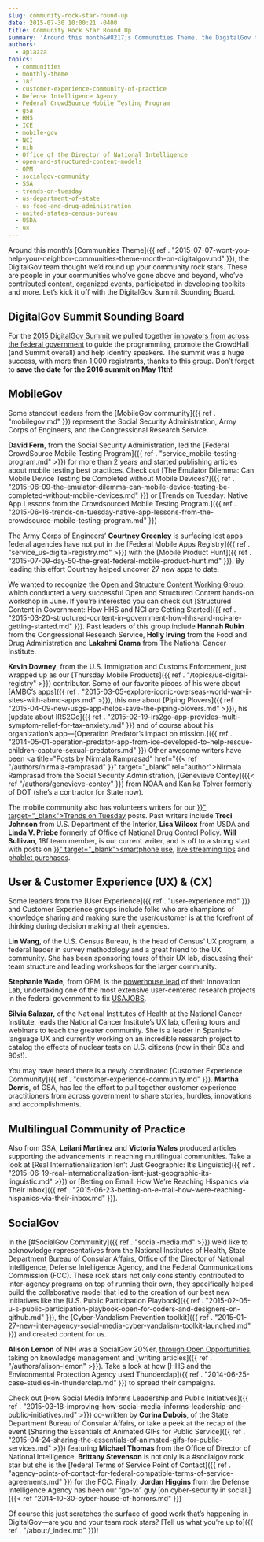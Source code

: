 ```yaml
---
slug: community-rock-star-round-up
date: 2015-07-30 10:00:21 -0400
title: Community Rock Star Round Up
summary: 'Around this month&#8217;s Communities Theme, the DigitalGov team thought we’d round up your community rock stars. These are people in your communities who’ve gone above and beyond, who’ve contributed content, organized events, participated in developing toolkits and more. Let’s kick it off with the DigitalGov Summit Sounding Board. DigitalGov Summit Sounding Board For the 2015 DigitalGov Summit we pulled'
authors:
  - apiazza
topics:
  - communities
  - monthly-theme
  - 18f
  - customer-experience-community-of-practice
  - Defense Intelligence Agency
  - Federal CrowdSource Mobile Testing Program
  - gsa
  - HHS
  - ICE
  - mobile-gov
  - NCI
  - nih
  - Office of the Director of National Intelligence
  - open-and-structured-content-models
  - OPM
  - socialgov-community
  - SSA
  - trends-on-tuesday
  - us-department-of-state
  - us-food-and-drug-administration
  - united-states-census-bureau
  - USDA
  - ux
---
```


Around this month&#8217;s [Communities Theme]({{ ref . "2015-07-07-wont-you-help-your-neighbor-communities-theme-month-on-digitalgov.md" }}), the DigitalGov team thought we’d round up your community rock stars. These are people in your communities who’ve gone above and beyond, who’ve contributed content, organized events, participated in developing toolkits and more. Let’s kick it off with the DigitalGov Summit Sounding Board.

## DigitalGov Summit Sounding Board

For the [2015 DigitalGov Summit](https://summit.digitalgov.gov) we pulled together [innovators from across the federal government](https://summit.digitalgov.gov/summit-sounding-board/) to guide the programming, promote the CrowdHall (and Summit overall) and help identify speakers. The summit was a huge success, with more than 1,000 registrants, thanks to this group. Don&#8217;t forget to **save the date for the 2016 summit on May 11th!**

## MobileGov

Some standout leaders from the [MobileGov community]({{ ref . "mobilegov.md" }}) represent the Social Security Administration, Army Corps of Engineers, and the Congressional Research Service.

**David Fern**, from the Social Security Administration, led the [Federal CrowdSource Mobile Testing Program]({{ ref . "service_mobile-testing-program.md" >}}) for more than 2 years and started publishing articles about mobile testing best practices. Check out [The Emulator Dilemma: Can Mobile Device Testing be Completed without Mobile Devices?]({{ ref . "2015-06-09-the-emulator-dilemma-can-mobile-device-testing-be-completed-without-mobile-devices.md" }}) or [Trends on Tuesday: Native App Lessons from the Crowdsourced Mobile Testing Program.]({{ ref . "2015-06-16-trends-on-tuesday-native-app-lessons-from-the-crowdsource-mobile-testing-program.md" }})

The Army Corps of Engineers’ **Courtney Greenley** is surfacing lost apps federal agencies have not put in the [Federal Mobile Apps Registry]({{ ref . "service_us-digital-registry.md" >}}) with the [Mobile Product Hunt]({{ ref . "2015-07-09-day-50-the-great-federal-mobile-product-hunt.md" }}). By leading this effort Courtney helped uncover 27 new apps to date.

We wanted to recognize the [Open and Structure Content Working Group](http://gsa.github.io/Open-And-Structured-Content-Models/), which conducted a very successful Open and Structured Content hands-on workshop in June. If you&#8217;re interested you can check out [Structured Content in Government: How HHS and NCI are Getting Started]({{ ref . "2015-03-20-structured-content-in-government-how-hhs-and-nci-are-getting-started.md" }}). Past leaders of this group include **Hannah Rubin** from the Congressional Research Service, **Holly Irving** from the Food and Drug Administration and **Lakshmi Grama** from The National Cancer Institute.

**Kevin Downey**, from the U.S. Immigration and Customs Enforcement, just wrapped up as our [Thursday Mobile Products]({{ ref . "/topics/us-digital-registry" >}}) contributor. Some of our favorite pieces of his were about [AMBC&#8217;s apps]({{ ref . "2015-03-05-explore-iconic-overseas-world-war-ii-sites-with-abmc-apps.md" >}}), this one about [Piping Plovers]({{ ref . "2015-04-09-new-usgs-app-helps-save-the-piping-plovers.md" >}}), his [update about IRS2Go]({{ ref . "2015-02-19-irs2go-app-provides-multi-symptom-relief-for-tax-anxiety.md" }}) and of course about his organization&#8217;s app—[Operation Predator&#8217;s impact on mission.]({{ ref . "2014-05-01-operation-predator-app-from-ice-developed-to-help-rescue-children-capture-sexual-predators.md" }}) Other awesome writers have been <a title="Posts by Nirmala Ramprasad" href="{{< ref "/authors/nirmala-ramprasad" }}" target="_blank" rel="author">Nirmala Ramprasad</a> from the Social Security Administration, [Genevieve Contey]({{< ref "/authors/genevieve-contey" }}) from NOAA and Kanika Tolver formerly of DOT (she&#8217;s a contractor for State now).

<div class="gmail_default">
  <p>
    The mobile community also has volunteers writers for our <a href="{{ ref . "/topics/trends-on-tuesday" >}}" target="_blank">Trends on Tuesday</a> posts. Past writers include <strong>Treci Johnson</strong> from U.S. Department of the Interior, <strong>Lisa Wilcox</strong> from USDA and <strong>Linda V. Priebe</strong> formerly of Office of National Drug Control Policy. <strong>Will Sullivan</strong>, 18f team member, is our current writer, and is off to a strong start with posts on <a href="{{ ref . "2015-04-07-trends-on-tuesday-40-of-americans-use-smartphones-to-find-government-information.md" >}}" target="_blank">smartphone use</a>, <a href="{{ ref . "2015-04-14-trends-on-tuesday-10-tips-for-mobile-live-streaming.md" }}" target="_blank">live streaming tips</a> and <a href="{{< ref "2015-05-12-trends-on-tuesday-consumer-purchases-and-usage-of-tablets-shrink-as-phablets-grow.md" }}" target="_blank">phablet purchases</a>.
  </p>
</div>

## User & Customer Experience (UX) & (CX)

Some leaders from the [User Experience]({{ ref . "user-experience.md" }}) and Customer Experience groups include folks who are champions of knowledge sharing and making sure the user/customer is at the forefront of thinking during decision making at their agencies.

**Lin Wang**, of the U.S. Census Bureau, is the head of Census’ UX program, a federal leader in survey methodology and a great friend to the UX community. She has been sponsoring tours of their UX lab, discussing their team structure and leading workshops for the larger community.

**Stephanie Wade,** from OPM, is the [powerhouse lead](https://summit.digitalgov.gov/speakers/#Wade) of their Innovation Lab, undertaking one of the most extensive user-centered research projects in the federal government to fix [USAJOBS](https://www.usajobs.gov/).

**Silvia Salazar,** of the National Institutes of Health at the National Cancer Institute, leads the National Cancer Institute&#8217;s UX lab, offering tours and webinars to teach the greater community. She is a leader in Spanish-language UX and currently working on an incredible research project to catalog the effects of nuclear tests on U.S. citizens (now in their 80s and 90s!).

You may have heard there is a newly coordinated [Customer Experience Community]({{ ref . "customer-experience-community.md" }}). **Martha Dorris**, of GSA, has led the effort to pull together customer experience practitioners from across government to share stories, hurdles, innovations and accomplishments.

## Multilingual Community of Practice

Also from GSA, **Leilani Martinez** and **Victoria Wales** produced articles supporting the advancements in reaching multilingual communities. Take a look at [Real Internationalization Isn&#8217;t Just Geographic: It&#8217;s Linguistic]({{ ref . "2015-06-19-real-internationalization-isnt-just-geographic-its-linguistic.md" >}}) or [Betting on Email: How We&#8217;re Reaching Hispanics via Their Inbox]({{ ref . "2015-06-23-betting-on-e-mail-how-were-reaching-hispanics-via-their-inbox.md" }}).


## SocialGov

In the [#SocialGov Community]({{ ref . "social-media.md" >}}) we’d like to acknowledge representatives from the National Institutes of Health, State Department Bureau of Consular Affairs, Office of the Director of National Intelligence, Defense Intelligence Agency, and the Federal Communications Commission (FCC). These rock stars not only consistently contributed to inter-agency programs on top of running their own, they specifically helped build the collaborative model that led to the creation of our best new initiatives like the [U.S. Public Participation Playbook]({{ ref . "2015-02-05-u-s-public-participation-playbook-open-for-coders-and-designers-on-github.md" }}), the [Cyber-Vandalism Prevention toolkit]({{ ref . "2015-01-27-new-inter-agency-social-media-cyber-vandalism-toolkit-launched.md" }}) and created content for us.

**Alison Lemon** of NIH was a SocialGov 20%er, [through Open Opportunities](https://openopps.digitalgov.gov/tasks), taking on knowledge management and [writing articles]({{ ref . "/authors/alison-lemon" >}}). Take a look at how [HHS and the Environmental Protection Agency used Thunderclap]({{ ref . "2014-06-25-case-studies-in-thunderclap.md" }}) to spread their campaigns.

Check out [How Social Media Informs Leadership and Public Initiatives]({{ ref . "2015-03-18-improving-how-social-media-informs-leadership-and-public-initiatives.md" >}}) co-written by **Corina Dubois**, of the State Department Bureau of Consular Affairs, or take a peek at the recap of the event [Sharing the Essentials of Animated GIFs for Public Service]({{ ref . "2015-04-24-sharing-the-essentials-of-animated-gifs-for-public-services.md" >}}) featuring **Michael Thomas** from the Office of Director of National Intelligence. **Brittany Stevenson** is not only is a #socialgov rock star but she is the [federal Terms of Service Point of Contact]({{ ref . "agency-points-of-contact-for-federal-compatible-terms-of-service-agreements.md" }}) for the FCC. Finally, **Jordan Higgins** from the Defense Intelligence Agency has been our &#8220;go-to&#8221; guy [on cyber-security in social.]({{< ref "2014-10-30-cyber-house-of-horrors.md" }})

Of course this just scratches the surface of good work that’s happening in DigitalGov—are you and your team rock stars? [Tell us what you’re up to]({{ ref . "/about/_index.md" }})!
